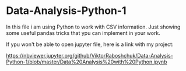 # Data-Analysis-Python-1

In this file i am using Python to work with CSV information. Just showing some useful pandas tricks that ypu can implement in your work.

If ypu won't be able to open jupyter file, here is a link with my project:

https://nbviewer.jupyter.org/github/ViktorRaboshchuk/Data-Analysis-Python-1/blob/master/Data%20Analysis%20with%20Python.ipynb
